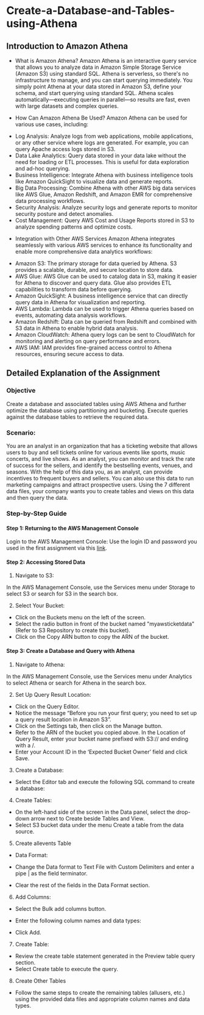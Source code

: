 # Create-a-Database-and-Tables-using-Athena

## Introduction to Amazon Athena
* What is Amazon Athena?
Amazon Athena is an interactive query service that allows you to analyze data in Amazon Simple Storage Service (Amazon S3) using standard SQL. Athena is serverless, so there's no infrastructure to manage, and you can start querying immediately. You simply point Athena at your data stored in Amazon S3, define your schema, and start querying using standard SQL. Athena scales automatically—executing queries in parallel—so results are fast, even with large datasets and complex queries.

* How Can Amazon Athena Be Used?
Amazon Athena can be used for various use cases, including:

- Log Analysis: Analyze logs from web applications, mobile applications, or any other service where logs are generated. For example, you can query Apache access logs stored in S3.
- Data Lake Analytics: Query data stored in your data lake without the need for loading or ETL processes. This is useful for data exploration and ad-hoc querying.
- Business Intelligence: Integrate Athena with business intelligence tools like Amazon QuickSight to visualize data and generate reports.
- Big Data Processing: Combine Athena with other AWS big data services like AWS Glue, Amazon Redshift, and Amazon EMR for comprehensive data processing workflows.
- Security Analysis: Analyze security logs and generate reports to monitor security posture and detect anomalies.
- Cost Management: Query AWS Cost and Usage Reports stored in S3 to analyze spending patterns and optimize costs.
* Integration with Other AWS Services
Amazon Athena integrates seamlessly with various AWS services to enhance its functionality and enable more comprehensive data analytics workflows:

- Amazon S3: The primary storage for data queried by Athena. S3 provides a scalable, durable, and secure location to store data.
- AWS Glue: AWS Glue can be used to catalog data in S3, making it easier for Athena to discover and query data. Glue also provides ETL capabilities to transform data before querying.
- Amazon QuickSight: A business intelligence service that can directly query data in Athena for visualization and reporting.
- AWS Lambda: Lambda can be used to trigger Athena queries based on events, automating data analysis workflows.
- Amazon Redshift: Data can be queried from Redshift and combined with S3 data in Athena to enable hybrid data analysis.
- Amazon CloudWatch: Athena query logs can be sent to CloudWatch for monitoring and alerting on query performance and errors.
- AWS IAM: IAM provides fine-grained access control to Athena resources, ensuring secure access to data.

## Detailed Explanation of the Assignment
### Objective
Create a database and associated tables using AWS Athena and further optimize the database using partitioning and bucketing. Execute queries against the database tables to retrieve the required data.

### Scenario:
	
 You are an analyst in an organization that has a ticketing website that allows users to buy and sell tickets online for various events like sports, music concerts, and live shows. As an analyst, you can monitor and track the rate of success for the sellers, and identify the bestselling events, venues, and seasons. With the help of this data you, as an analyst, can provide incentives to frequent buyers and sellers. You can also use this data to run marketing campaigns and attract prospective users. Using the 7 different data files, your company wants you to create tables and views on this data and then query the data.

### Step-by-Step Guide
#### Step 1: Returning to the AWS Management Console
Login to the AWS Management Console: Use the login ID and password you used in the first assignment via this [link](https://aws.amazon.com/free/?all-free-tier.sort-by=item.additionalFields.SortRank&all-free-tier.sort-order=asc&awsf.Free%20Tier%20Types=*all&awsf.Free%20Tier%20Categories=*all).

#### Step 2: Accessing Stored Data
1. Navigate to S3:

In the AWS Management Console, use the Services menu under Storage to select S3 or search for S3 in the search box.

2. Select Your Bucket:

* Click on the Buckets menu on the left of the screen.
* Select the radio button in front of the bucket named "<ID>myawsticketdata" (Refer to S3 Repository to create this bucket).
* Click on the Copy ARN button to copy the ARN of the bucket.

#### Step 3: Create a Database and Query with Athena
1. Navigate to Athena:

In the AWS Management Console, use the Services menu under Analytics to select Athena or search for Athena in the search box.

2. Set Up Query Result Location:

* Click on the Query Editor.
* Notice the message “Before you run your first query; you need to set up a query result location in Amazon S3”.
* Click on the Settings tab, then click on the Manage button.
* Refer to the ARN of the bucket you copied above. In the Location of Query Result, enter your bucket name prefixed with S3:// and ending with a /.
* Enter your Account ID in the ‘Expected Bucket Owner’ field and click Save.

3. Create a Database:

* Select the Editor tab and execute the following SQL command to create a database:

4. Create Tables:

* On the left-hand side of the screen in the Data panel, select the drop-down arrow next to Create beside Tables and View.
* Select S3 bucket data under the menu Create a table from the data source.

5. Create allevents Table

* Data Format:

* Change the Data format to Text File with Custom Delimiters and enter a pipe | as the field terminator.
* Clear the rest of the fields in the Data Format section.

6. Add Columns:
* Select the Bulk add columns button.
* Enter the following column names and data types:

* Click Add.

7. Create Table:

* Review the create table statement generated in the Preview table query section.
* Select Create table to execute the query.

8. Create Other Tables
* Follow the same steps to create the remaining tables (allusers, etc.) using the provided data files and appropriate column names and data types.
